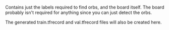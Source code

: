 Contains just the labels required to find orbs, and the board itself. The board
probably isn't required for anything since you can just detect the orbs.

The generated train.tfrecord and val.tfrecord files will also be created here.
